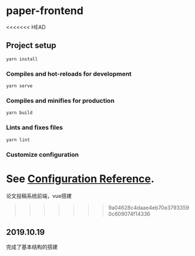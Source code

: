 # paper-frontend
<<<<<<< HEAD

## Project setup
```
yarn install
```

### Compiles and hot-reloads for development
```
yarn serve
```

### Compiles and minifies for production
```
yarn build
```

### Lints and fixes files
```
yarn lint
```

### Customize configuration
See [Configuration Reference](https://cli.vuejs.org/config/).
=======
论文投稿系统前端，vue搭建
>>>>>>> 9a04628c4daae4eb70e37933590c609074f14336

## 2019.10.19
完成了基本结构的搭建
